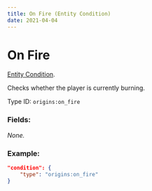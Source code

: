 ```yaml
---
title: On Fire (Entity Condition)
date: 2021-04-04
---
```

# On Fire

[Entity Condition](../entity_conditions.md).

Checks whether the player is currently burning.

Type ID: `origins:on_fire`

### Fields:

_None._

### Example:
```json
"condition": {
    "type": "origins:on_fire"
}
```